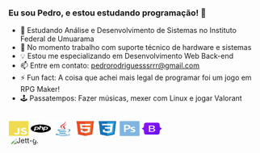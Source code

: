 ### Eu sou Pedro, e estou estudando programação! 👋
- 🌱 Estudando Análise e Desenvolvimento de Sistemas no Instituto Federal de Umuarama
- 🔭 No momento trabalho com suporte técnico de hardware e sistemas
-  💡  Estou me especializando em Desenvolvimento Web Back-end
- 📫 Entre em contato: pedrorodriguesssrrr@gmail.com
- ⚡ Fun fact: A coisa que achei mais legal de programar foi um jogo em RPG Maker!
- 🕹️ Passatempos: Fazer músicas, mexer com Linux e jogar Valorant

<div style="display: inline_block"><br>
  <img align="center" alt="Javascript" height="30" width="40" src="https://raw.githubusercontent.com/devicons/devicon/master/icons/javascript/javascript-plain.svg">
  <img align="center" alt="PHP" height="30" width="40" src="https://github.com/devicons/devicon/blob/master/icons/php/php-plain.svg">
  <img align="center" alt="Java" height="30" width="40" src="https://github.com/devicons/devicon/blob/master/icons/java/java-original.svg">
  <img align="center" alt="HTML" height="30" width="40" src="https://raw.githubusercontent.com/devicons/devicon/master/icons/html5/html5-original.svg">
  <img align="center" alt="CSS" height="30" width="40" src="https://raw.githubusercontent.com/devicons/devicon/master/icons/css3/css3-original.svg">
  <img align="center" alt="Photoshop" height="30" width="40" src="https://github.com/devicons/devicon/blob/master/icons/photoshop/photoshop-plain.svg">
  <img align="center" alt="Bootstrap" height="30" width="40" src="https://github.com/devicons/devicon/blob/master/icons/bootstrap/bootstrap-original.svg">
  <div  style="display:flex">
<img align="right" alt="Jett-gif" height="150" style="border-radius:50px;" src="https://media0.giphy.com/media/v1.Y2lkPTc5MGI3NjExMjQ5NGIxNGZjZmJhY2U4NmE4NzJmMDQxNTU4NjFiNjMxZjc1YTdjZiZlcD12MV9pbnRlcm5hbF9naWZzX2dpZklkJmN0PXM/HuIiWZekURnZzBMAXK/giphy.gif?">
  </div>
</div>
